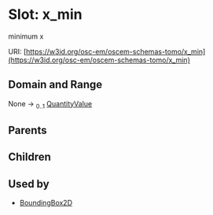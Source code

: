 
# Slot: x_min

minimum x

URI: [https://w3id.org/osc-em/oscem-schemas-tomo/x_min](https://w3id.org/osc-em/oscem-schemas-tomo/x_min)


## Domain and Range

None &#8594;  <sub>0..1</sub> [QuantityValue](QuantityValue.md)

## Parents


## Children


## Used by

 * [BoundingBox2D](BoundingBox2D.md)

